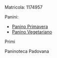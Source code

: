Matricola: 1174957

Panini:
- [Panino Primavera](panini/primavera.md)
- [Panino Vegetariano](panini/vegetariano.md)

Primi

Paninoteca Padovana